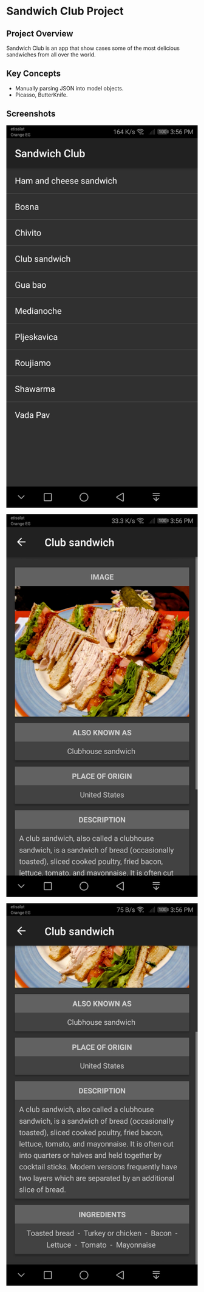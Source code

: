 # Sandwich Club Project

## Project Overview
Sandwich Club is an app that show cases some of the most delicious sandwiches from all over the world.

## Key Concepts
- Manually parsing JSON into model objects.
- Picasso, ButterKnife.

## Screenshots

![Screenshot 0](/screenshots/0.jpg)

![Screenshot 1](/screenshots/1.jpg)

![Screenshot 2](/screenshots/2.jpg)
